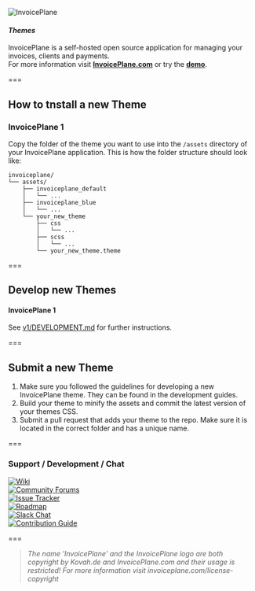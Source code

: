 ![InvoicePlane](http://invoiceplane.com/content/logo/PNG/logo_300x150.png)
#### _Themes_

InvoicePlane is a self-hosted open source application for managing your invoices, clients and payments.    
For more information visit __[InvoicePlane.com](https://invoiceplane.com)__ or try the __[demo](https://demo.invoiceplane.com)__.

===

## How to tnstall a new Theme

### InvoicePlane 1

Copy the folder of the theme you want to use into the `/assets` directory of your InvoicePlane application. This is how the folder structure should look like:

    invoiceplane/
    └── assets/
        ├── invoiceplane_default
        │   └── ...
        ├── invoiceplane_blue
        │   └── ...
        └── your_new_theme
            ├── css
            │   └── ...
            ├── scss
            │   └── ...
            └── your_new_theme.theme

===

## Develop new Themes

#### InvoicePlane 1

See [v1/DEVELOPMENT.md](v1/DEVELOPMENT.md) for further instructions.

===

## Submit a new Theme

1. Make sure you followed the guidelines for developing a new InvoicePlane theme. They can be found in the development guides.
2. Build your theme to minify the assets and commit the latest version of your themes CSS.
3. Submit a pull request that adds your theme to the repo. Make sure it is located in the correct folder and has a unique name.

===

### Support / Development / Chat

[![Wiki](https://img.shields.io/badge/Help%3A-Official%20Wiki-429ae1.svg)](https://wiki.invoiceplane.com/)  
[![Community Forums](https://img.shields.io/badge/Help%3A-Community%20Forums-429ae1.svg)](https://community.invoiceplane.com/)  
[![Issue Tracker](https://img.shields.io/badge/Development%3A-Issue%20Tracker-429ae1.svg)](https://development.invoiceplane.com/)  
[![Roadmap](https://img.shields.io/badge/Development%3A-Roadmap-429ae1.svg)](https://go.invoiceplane.com/roadmapv1)  
[![Slack Chat](https://img.shields.io/badge/Development%3A-Slack%20Chat-429ae1.svg)](https://invoiceplane-slack.herokuapp.com/)  
[![Contribution Guide](https://img.shields.io/badge/Development%3A-Contribution%20Guide-429ae1.svg)](CONTRIBUTING.md)  

===

> _The name 'InvoicePlane' and the InvoicePlane logo are both copyright by Kovah.de and InvoicePlane.com
and their usage is restricted! For more information visit invoiceplane.com/license-copyright_

